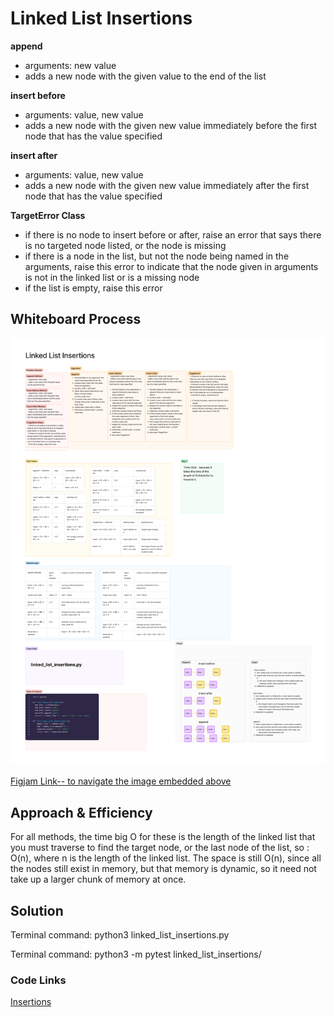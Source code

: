 # Linked List Insertions
<!-- Description of the challenge -->
**append**
- arguments: new value
- adds a new node with the given value to the end of the list

**insert before**
- arguments: value, new value
- adds a new node with the given new value immediately before the first node that has the value specified

**insert after**
- arguments: value, new value
- adds a new node with the given new value immediately after the first node that has the value specified

**TargetError Class**
- if there is no node to insert before or after, raise an error that says there is no targeted node listed, or the node is missing
- if there is a node in the list, but not the node being named in the arguments, raise this error to indicate that the node given in arguments is not in the linked list or is a missing node
- if the list is empty, raise this error

## Whiteboard Process
<!-- Embedded whiteboard image -->

![Code Challenge 6: Figjam image, link below](Code%20Challenge%206.png)

[Figjam Link-- to navigate the image embedded above](https://www.figma.com/file/HRVBXiY07qfbTonAutIcmx/Code-Challenge-6?type=whiteboard&node-id=0%3A1&t=4vkf77BXUxQrbTqL-1)



## Approach & Efficiency
<!-- What approach did you take? Why? What is the Big O space/time for this approach? -->

For all methods, the time big O for these is the length of the linked list that you must traverse to find the target node, or the last node of the list, so : O(n), where n is the length of the linked list. The space is still O(n), since all the nodes still exist in memory, but that memory is dynamic, so it need not take up a larger chunk of memory at once. 

## Solution
<!-- Show how to run your code, and examples of it in action -->
Terminal command: python3 linked_list_insertions.py

Terminal command: python3 -m pytest linked_list_insertions/



### Code Links


[Insertions](python/linked_list_insertions/linked_list_insertions.py)


